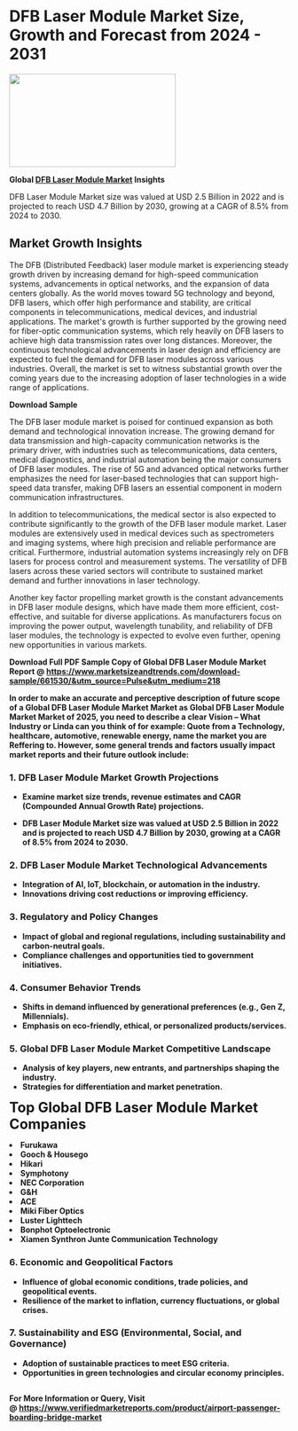 <H1>DFB Laser Module Market Size, Growth and Forecast from 2024 - 2031</H1><img class="aligncenter size-medium wp-image-584254" src="https://thirdeyenews.in/wp-content/uploads/2024/09/Global-Market-Research-300x168.jpeg" alt="" width="300" height="168" /><p><strong>Global&nbsp;<a href="https://www.marketsizeandtrends.com/download-sample/661530/&amp;utm_source=Pulse&amp;utm_medium=218">DFB Laser Module Market</a> Insights</strong></p><p>DFB Laser Module Market size was valued at USD 2.5 Billion in 2022 and is projected to reach USD 4.7 Billion by 2030, growing at a CAGR of 8.5% from 2024 to 2030.</p><p><h2>Market Growth Insights</h2> <p>The DFB (Distributed Feedback) laser module market is experiencing steady growth driven by increasing demand for high-speed communication systems, advancements in optical networks, and the expansion of data centers globally. As the world moves toward 5G technology and beyond, DFB lasers, which offer high performance and stability, are critical components in telecommunications, medical devices, and industrial applications. The market's growth is further supported by the growing need for fiber-optic communication systems, which rely heavily on DFB lasers to achieve high data transmission rates over long distances. Moreover, the continuous technological advancements in laser design and efficiency are expected to fuel the demand for DFB laser modules across various industries. Overall, the market is set to witness substantial growth over the coming years due to the increasing adoption of laser technologies in a wide range of applications. </p> <p><strong>Download Sample</strong></p> <p>The DFB laser module market is poised for continued expansion as both demand and technological innovation increase. The growing demand for data transmission and high-capacity communication networks is the primary driver, with industries such as telecommunications, data centers, medical diagnostics, and industrial automation being the major consumers of DFB laser modules. The rise of 5G and advanced optical networks further emphasizes the need for laser-based technologies that can support high-speed data transfer, making DFB lasers an essential component in modern communication infrastructures.</p> <p>In addition to telecommunications, the medical sector is also expected to contribute significantly to the growth of the DFB laser module market. Laser modules are extensively used in medical devices such as spectrometers and imaging systems, where high precision and reliable performance are critical. Furthermore, industrial automation systems increasingly rely on DFB lasers for process control and measurement systems. The versatility of DFB lasers across these varied sectors will contribute to sustained market demand and further innovations in laser technology.</p> <p>Another key factor propelling market growth is the constant advancements in DFB laser module designs, which have made them more efficient, cost-effective, and suitable for diverse applications. As manufacturers focus on improving the power output, wavelength tunability, and reliability of DFB laser modules, the technology is expected to evolve even further, opening new opportunities in various markets.</p> <p><strong></p><p><span class=""><strong>Download Full PDF Sample Copy of Global DFB Laser Module Market Report</strong> @ <a href="https://www.marketsizeandtrends.com/download-sample/661530/&amp;utm_source=Pulse&amp;utm_medium=218" target="_blank">https://www.marketsizeandtrends.com/download-sample/661530/&amp;utm_source=Pulse&amp;utm_medium=218</a></span></p><p>In order to make an accurate and perceptive description of future scope of a Global&nbsp;DFB Laser Module Market Market as Global&nbsp;DFB Laser Module Market Market of 2025, you need to describe a clear Vision &ndash; What Industry or Linda can you think of for example: Quote from a Technology, healthcare, automotive, renewable energy, name the market you are Reffering to. However, some general trends and factors usually impact market reports and their future outlook include:</p><h3>1.&nbsp;<strong>DFB Laser Module Market Growth Projections</strong></h3><ul><li>Examine market size trends, revenue estimates and CAGR (Compounded Annual Growth Rate) projections.</li><li><p>DFB Laser Module Market size was valued at USD 2.5 Billion in 2022 and is projected to reach USD 4.7 Billion by 2030, growing at a CAGR of 8.5% from 2024 to 2030.</p></li></ul><h3>2.&nbsp;<strong>DFB Laser Module Market Technological Advancements</strong></h3><ul><li>Integration of AI, IoT, blockchain, or automation in the industry.</li><li>Innovations driving cost reductions or improving efficiency.</li></ul><h3>3.&nbsp;<strong>Regulatory and Policy Changes</strong></h3><ul><li>Impact of global and regional regulations, including sustainability and carbon-neutral goals.</li><li>Compliance challenges and opportunities tied to government initiatives.</li></ul><h3>4.&nbsp;<strong>Consumer Behavior Trends</strong></h3><ul><li>Shifts in demand influenced by generational preferences (e.g., Gen Z, Millennials).</li><li>Emphasis on eco-friendly, ethical, or personalized products/services.</li></ul><h3>5.&nbsp;<strong>Global DFB Laser Module Market Competitive Landscape</strong></h3><ul><li>Analysis of key players, new entrants, and partnerships shaping the industry.</li><li>Strategies for differentiation and market penetration.</li></ul><p data-pm-slice="1 1 []"><span style="color: inherit; font-family: inherit; font-size: 25px;">Top Global DFB Laser Module Market Companies</span></p><div class="" data-test-id=""><p><li>Furukawa</li><li> Gooch & Housego</li><li> Hikari</li><li> Symphotony</li><li> NEC Corporation</li><li> G&H</li><li> ACE</li><li> Miki Fiber Optics</li><li> Luster Lighttech</li><li> Bonphot Optoelectronic</li><li> Xiamen Synthron Junte Communication Technology</li></p></div><h3>6.&nbsp;<strong>Economic and Geopolitical Factors</strong></h3><ul><li>Influence of global economic conditions, trade policies, and geopolitical events.</li><li>Resilience of the market to inflation, currency fluctuations, or global crises.</li></ul><h3>7.&nbsp;<strong>Sustainability and ESG (Environmental, Social, and Governance)</strong></h3><ul><li>Adoption of sustainable practices to meet ESG criteria.</li><li>Opportunities in green technologies and circular economy principles.</li></ul><h2><strong style="font-size: 14px;">For More Information or Query, Visit @&nbsp;</strong><a style="background-color: #ffffff; font-size: 14px;" href="https://www.marketsizeandtrends.com/report/dfb-laser-module-market/" target="_blank">https://www.verifiedmarketreports.com/product/airport-passenger-boarding-bridge-market</a></h2>
